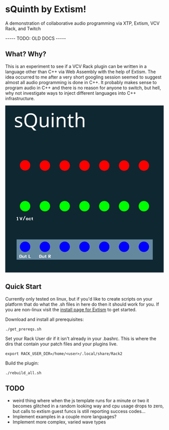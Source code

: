 # sQuinth by Extism!

A demonstration of collaborative audio programming via XTP, Extism, VCV Rack, and Twitch 

----- TODO: OLD DOCS -----
## What? Why?

This is an experiment to see if a VCV Rack plugin can be written in a language other than C++ via Web Assembly with the help of Extism. The idea occurred to me after a very short googling session seemed to suggest almost all audio programming is done in C++. It probably makes sense to program audio in C++ and there is no reason for anyone to switch, but hell, why not investigate ways to inject different languages into C++ infrastructure.

![Module Panel Design](/vcv_module/res/BD_synCret.svg)

## Quick Start

Currently only tested on linux, but if you'd like to create scripts on your platform that do what the .sh files in here do then it should work for you. If you are non-linux visit the [install page for Extism](https://extism.org/docs/install/) to get started.

Download and install all prerequisites:
```
./get_prereqs.sh
```

Set your Rack User dir if it isn't already in your .bashrc. This is where the dirs that contain your patch files and your plugins live.
```
export RACK_USER_DIR=/home/<user>/.local/share/Rack2
```

Build the plugin:
```
./rebuild_all.sh
```

## TODO

- weird thing where when the js template runs for a minute or two it becomes glitched in a random looking way and cpu usage drops to zero, but calls to extism guest funcs is still reporting success codes...
- Implement examples in a couple more languages?
- Implement more complex, varied wave types
